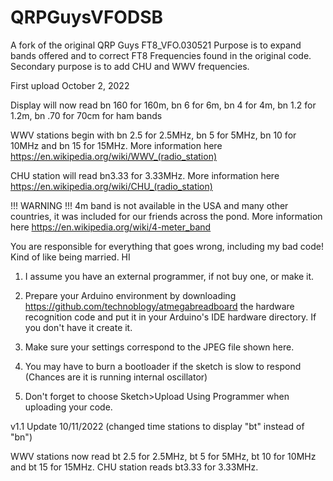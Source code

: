 # QRPGuysVFODSB
A fork of the original QRP Guys FT8_VFO.030521
Purpose is to expand bands offered and  to correct FT8 Frequencies found in the original code.
Secondary purpose is to add CHU and WWV frequencies.

First upload October 2, 2022

Display will now read bn 160 for 160m, bn 6 for 6m, bn 4 for 4m, bn 1.2 for 1.2m, bn .70 for 70cm for ham bands

WWV stations begin with bn 2.5 for 2.5MHz, bn 5 for 5MHz, bn 10 for 10MHz and bn 15 for 15MHz. More information here https://en.wikipedia.org/wiki/WWV_(radio_station)

CHU station will read bn3.33 for 3.33MHz. More information here https://en.wikipedia.org/wiki/CHU_(radio_station)

!!! WARNING !!!  4m band is not available in the USA and many other countries, it was included for our friends across the pond. More information here https://en.wikipedia.org/wiki/4-meter_band

You are responsible for everything that goes wrong, including my bad code! Kind of like being married. HI

1. I assume you have an external programmer, if not buy one, or make it.

2. Prepare your Arduino environment by downloading https://github.com/technoblogy/atmegabreadboard the hardware recognition code and put it in your Arduino's IDE hardware directory. If you don't have it create it.

3. Make sure your settings correspond to the JPEG file shown here.

4. You may have to burn a bootloader if the sketch is slow to respond (Chances are it is running internal oscillator)

5. Don't forget to choose Sketch>Upload Using Programmer when uploading your code.

v1.1 Update 10/11/2022 (changed time stations to display "bt" instead of "bn")

WWV stations now read bt 2.5 for 2.5MHz, bt 5 for 5MHz, bt 10 for 10MHz and bt 15 for 15MHz. CHU station reads bt3.33 for 3.33MHz. 
